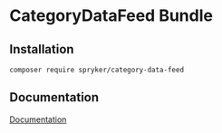 # CategoryDataFeed Bundle

## Installation

```
composer require spryker/category-data-feed
```

## Documentation

[Documentation](https://spryker.github.io)
